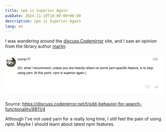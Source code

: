```yaml
---
title: npm is Superior Again
pubDate: 2024-11-19T10:00:00+08:00
description: npm is Superior Again
lang: en
---
```


I was wandering around the [discuss.Codemirror](https://discuss.codemirror.net/) site, and I saw an opinion from the library author [marijn](https://discuss.codemirror.net/u/marijn/summary):

![(Or, what I recommend, unless you are heavily reliant on some yarn-specific feature, is to stop using yarn. At this point, npm is superior again.) - marijn](../../assets/npm-is-superior-again/quote.png)

Source: https://discuss.codemirror.net/t/odd-behavior-for-search-functionality/8811/4

Although I've not used yarn for a really long time, I still feel the pain of using npm. Maybe I should learn about latest npm features.
